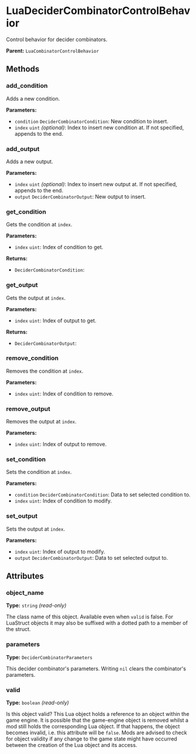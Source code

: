 # LuaDeciderCombinatorControlBehavior

Control behavior for decider combinators.

**Parent:** `LuaCombinatorControlBehavior`

## Methods

### add_condition

Adds a new condition.

**Parameters:**

- `condition` `DeciderCombinatorCondition`: New condition to insert.
- `index` `uint` _(optional)_: Index to insert new condition at. If not specified, appends to the end.

### add_output

Adds a new output.

**Parameters:**

- `index` `uint` _(optional)_: Index to insert new output at. If not specified, appends to the end.
- `output` `DeciderCombinatorOutput`: New output to insert.

### get_condition

Gets the condition at `index`.

**Parameters:**

- `index` `uint`: Index of condition to get.

**Returns:**

- `DeciderCombinatorCondition`: 

### get_output

Gets the output at `index`.

**Parameters:**

- `index` `uint`: Index of output to get.

**Returns:**

- `DeciderCombinatorOutput`: 

### remove_condition

Removes the condition at `index`.

**Parameters:**

- `index` `uint`: Index of condition to remove.

### remove_output

Removes the output at `index`.

**Parameters:**

- `index` `uint`: Index of output to remove.

### set_condition

Sets the condition at `index`.

**Parameters:**

- `condition` `DeciderCombinatorCondition`: Data to set selected condition to.
- `index` `uint`: Index of condition to modify.

### set_output

Sets the output at `index`.

**Parameters:**

- `index` `uint`: Index of output to modify.
- `output` `DeciderCombinatorOutput`: Data to set selected output to.

## Attributes

### object_name

**Type:** `string` _(read-only)_

The class name of this object. Available even when `valid` is false. For LuaStruct objects it may also be suffixed with a dotted path to a member of the struct.

### parameters

**Type:** `DeciderCombinatorParameters`

This decider combinator's parameters. Writing `nil` clears the combinator's parameters.

### valid

**Type:** `boolean` _(read-only)_

Is this object valid? This Lua object holds a reference to an object within the game engine. It is possible that the game-engine object is removed whilst a mod still holds the corresponding Lua object. If that happens, the object becomes invalid, i.e. this attribute will be `false`. Mods are advised to check for object validity if any change to the game state might have occurred between the creation of the Lua object and its access.

